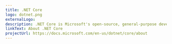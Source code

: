 ```yaml
---
title: .NET Core
logo: dotnet.png
externalLogo:
description: .NET Core is Microsoft's open-source, general-purpose development framework for building cross-platform apps.
linkText: About .NET Core
projectUrl: https://docs.microsoft.com/en-us/dotnet/core/about
---
```

